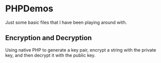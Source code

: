 # PHPDemos
Just some basic files that I have been playing around with.

## Encryption and Decryption
Using native PHP to generate a key pair, encrypt a string with the private key, and then decrypt it with the public key.